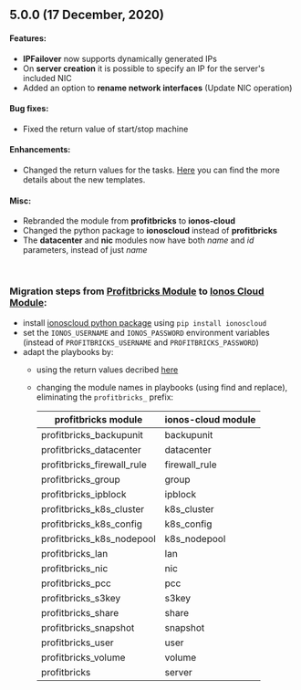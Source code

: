 ## 5.0.0 (17 December, 2020)

#### Features:
- **IPFailover** now supports dynamically generated IPs
- On **server creation** it is possible to specify an IP for the server's included NIC
- Added an option to **rename network interfaces** (Update NIC operation)

#### Bug fixes:
- Fixed the return value of start/stop machine

#### Enhancements:
- Changed the return values for the tasks. [Here](README.md#return-values) you can find the more details about the new templates.

#### Misc:
- Rebranded the module from **profitbricks** to **ionos-cloud**
- Changed the python package to **ionoscloud** instead of **profitbricks**
- The **datacenter** and **nic** modules now have both _name_ and _id_ parameters, instead of just _name_


<br>

### Migration steps from [Profitbricks Module](https://github.com/ionos-enterprise/profitbricks-module-ansible) to [Ionos Cloud Module](https://github.com/ionos-cloud/sdk-ansible):
- install [ionoscloud python package](https://pypi.org/project/ionoscloud) using `pip install ionoscloud`
- set the `IONOS_USERNAME` and `IONOS_PASSWORD` environment variables (instead of `PROFITBRICKS_USERNAME` and `PROFITBRICKS_PASSWORD`)
- adapt the playbooks by:
    - using the return values decribed [here](README.md#return-values)
    - changing the module names in playbooks (using find and replace), eliminating the `profitbricks_` prefix:

        | profitbricks module           | ionos-cloud module            |
        |-------------------------------|-------------------------------|
        | profitbricks_backupunit       | backupunit                    |
        | profitbricks_datacenter       | datacenter                    |
        | profitbricks_firewall_rule    | firewall_rule                 |
        | profitbricks_group            | group                         |
        | profitbricks_ipblock          | ipblock                       |
        | profitbricks_k8s_cluster      | k8s_cluster                   |
        | profitbricks_k8s_config       | k8s_config                    |
        | profitbricks_k8s_nodepool     | k8s_nodepool                  |
        | profitbricks_lan              | lan                           |
        | profitbricks_nic              | nic                           |
        | profitbricks_pcc              | pcc                           |
        | profitbricks_s3key            | s3key                         |
        | profitbricks_share            | share                         |
        | profitbricks_snapshot         | snapshot                      |
        | profitbricks_user             | user                          |
        | profitbricks_volume           | volume                        |
        | profitbricks                  | server                        |
